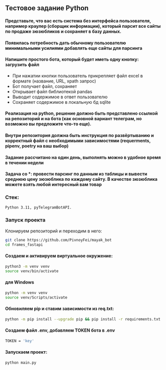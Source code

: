 ## Тестовое задание Python
#### Представьте, что вас есть система без интерфейса пользователя, например краулер (сборщик информации), который парсит все сайты по продаже зюзюбликов и сохраняет в базу данных.

#### Появилась потребность дать обычному пользователю минимальными усилиями добавлять еще сайты для парсинга
#### Напишите простого бота, который будет иметь одну кнопку: загрузить файл
- При нажатии кнопки пользователь прикрепляет файл excel в формате (название, URL, xpath запрос)
- Бот получает файл, сохраняет
- Открывает файл библиотекой pandas
- Выводит содержимое в ответ пользователю
- Сохраняет содержимое в локальную бд sqlite
#### Реализация на python, решение должно быть представлено ссылкой на репозиторий и на бота (как основной вариант телеграм, но возможно вы предложите что-то еще).
#### Внутри репозитория должна быть инструкция по развёртыванию и корректный файл с необходимыми зависимостями (requerments, pipenv, poetry на ваш выбор)

#### Задание рассчитано на один день, выполнять можно в удобное время в течении недели
#### Задача со *: провести парсинг по данным из таблицы и вывести среднюю цену зюзюблика по каждому сайту. В качестве зюзюблика можете взять любой интересный вам товар

### Стек: 
```
Python 3.11, pyTelegramBotAPI.
```

### Запуск проекта
Клонируем репозиторий и переходим в него:
```bash
git clone https://github.com/PivnoyFei/mayak_bot
cd frames_fastapi
```
#### Создаем и активируем виртуальное окружение:
```bash
python3 -m venv venv
source venv/bin/activate
```
#### для Windows
```bash
python -m venv venv
source venv/Scripts/activate
```

#### Обновиляем pip и ставим зависимости из req.txt:
```bash
python -m pip install --upgrade pip && pip install -r requirements.txt
```
#### Создаем файл .env, добавляем TOKEN бота в .env
```bash
TOKEN = 'key'
```
#### Запускаем проект:
```bash
python main.py
```